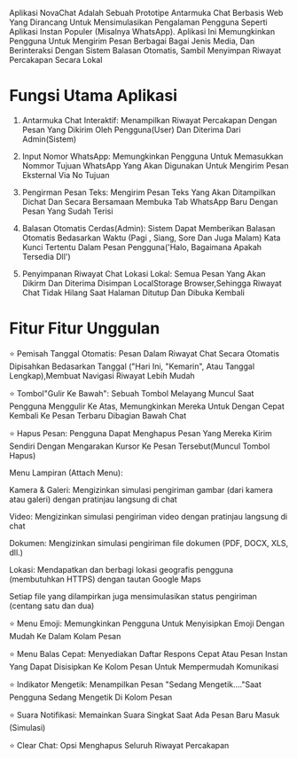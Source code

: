 Aplikasi NovaChat Adalah Sebuah Prototipe Antarmuka Chat Berbasis Web Yang Dirancang Untuk Mensimulasikan Pengalaman Pengguna Seperti Aplikasi Instan Populer (Misalnya WhatsApp).
Aplikasi Ini Memungkinkan Pengguna Untuk Mengirim Pesan Berbagai Bagai Jenis Media, Dan Berinteraksi Dengan Sistem Balasan Otomatis, Sambil Menyimpan Riwayat Percakapan Secara Lokal

# Fungsi Utama Aplikasi

1. Antarmuka Chat Interaktif: Menampilkan Riwayat Percakapan Dengan Pesan Yang Dikirim Oleh Pengguna(User) Dan Diterima Dari Admin(Sistem)

2. Input Nomor WhatsApp: Memungkinkan Pengguna Untuk Memasukkan Nommor Tujuan WhatsApp Yang Akan Digunakan Untuk Mengirim Pesan Eksternal Via No Tujuan

3. Pengirman Pesan Teks: Mengirim Pesan Teks Yang Akan Ditampilkan Dichat Dan Secara Bersamaan Membuka Tab WhatsApp Baru Dengan Pesan Yang Sudah Terisi

4. Balasan Otomatis Cerdas(Admin): Sistem Dapat Memberikan Balasan Otomatis Bedasarkan Waktu (Pagi , Siang, Sore Dan Juga Malam) Kata Kunci Tertentu Dalam Pesan Pengguna('Halo, Bagaimana Apakah Tersedia Dll')

5. Penyimpanan Riwayat Chat Lokasi Lokal: Semua Pesan Yang Akan Dikirm Dan Diterima Disimpan LocalStorage Browser,Sehingga Riwayat Chat Tidak Hilang Saat Halaman Ditutup Dan Dibuka Kembali

# Fitur Fitur Unggulan

⭐ Pemisah Tanggal Otomatis: Pesan Dalam Riwayat Chat Secara Otomatis Dipisahkan Bedasarkan Tanggal ("Hari Ini, "Kemarin", Atau Tanggal Lengkap),Membuat Navigasi Riwayat Lebih Mudah

⭐ Tombol"Gulir Ke Bawah": Sebuah Tombol Melayang Muncul Saat Pengguna Menggulir Ke Atas, Memungkinkan Mereka Untuk Dengan Cepat Kembali Ke Pesan Terbaru Dibagian Bawah Chat

⭐ Hapus Pesan: Pengguna Dapat Menghapus Pesan Yang Mereka Kirim Sendiri Dengan Mengarakan Kursor Ke Pesan Tersebut(Muncul Tombol Hapus)

Menu Lampiran (Attach Menu):

Kamera & Galeri: Mengizinkan simulasi pengiriman gambar (dari kamera atau galeri) dengan pratinjau langsung di chat

Video: Mengizinkan simulasi pengiriman video dengan pratinjau langsung di chat

Dokumen: Mengizinkan simulasi pengiriman file dokumen (PDF, DOCX, XLS, dll.)

Lokasi: Mendapatkan dan berbagi lokasi geografis pengguna (membutuhkan HTTPS) dengan tautan Google Maps

Setiap file yang dilampirkan juga mensimulasikan status pengiriman (centang satu dan dua)

⭐ Menu Emoji: Memungkinkan Pengguna Untuk Menyisipkan Emoji Dengan Mudah Ke Dalam Kolam Pesan

⭐ Menu Balas Cepat: Menyediakan Daftar Respons Cepat Atau Pesan Instan Yang Dapat Disisipkan Ke Kolom Pesan Untuk Mempermudah Komunikasi

⭐ Indikator Mengetik: Menampilkan Pesan "Sedang Mengetik...."Saat Pengguna Sedang Mengetik Di Kolom Pesan

⭐ Suara Notifikasi: Memainkan Suara Singkat Saat Ada Pesan Baru Masuk (Simulasi)

⭐ Clear Chat: Opsi Menghapus Seluruh Riwayat Percakapan
